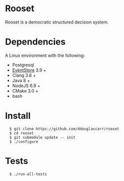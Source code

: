 Rooset
========

Rooset is a democratic structured decision system.


Dependencies
=============

A Linux environment with the following:
  - Postgresql  
  - [EventStore](https://geteventstore.com) 3.9 +
  - Clang 3.8 +
  - Java 8 +
  - NodeJS 6.9 +
  - CMake 3.0 +
  - bash


Install
=========

```
  $ git clone https://github.com/ddouglascarr/rooset
  $ cd rooset
  $ git submodule update -- init
  $ ./configure
```

Tests
=========

```
  $ ./run-all-tests
```
